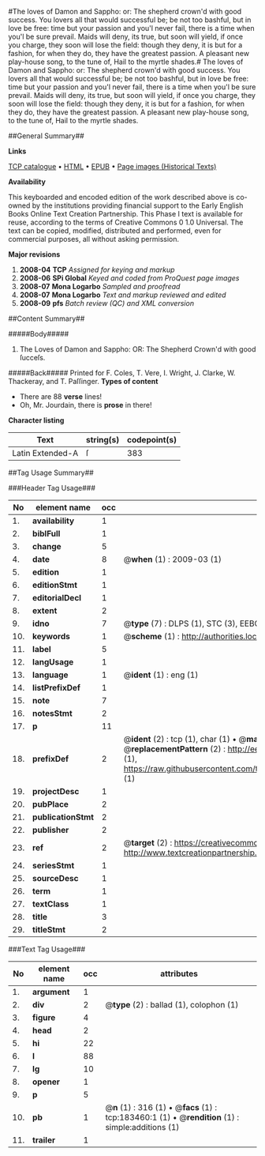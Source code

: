 #The loves of Damon and Sappho: or: The shepherd crown'd with good success. You lovers all that would successful be; be not too bashful, but in love be free: time but your passion and you'l never fail, there is a time when you'l be sure prevail. Maids will deny, its true, but soon will yield, if once you charge, they soon will lose the field: though they deny, it is but for a fashion, for when they do, they have the greatest passion. A pleasant new play-house song, to the tune of, Hail to the myrtle shades.#
The loves of Damon and Sappho: or: The shepherd crown'd with good success. You lovers all that would successful be; be not too bashful, but in love be free: time but your passion and you'l never fail, there is a time when you'l be sure prevail. Maids will deny, its true, but soon will yield, if once you charge, they soon will lose the field: though they deny, it is but for a fashion, for when they do, they have the greatest passion. A pleasant new play-house song, to the tune of, Hail to the myrtle shades.

##General Summary##

**Links**

[TCP catalogue](http://www.ota.ox.ac.uk/tcp/)  • 
[HTML](http://tei.it.ox.ac.uk/tcp/Texts-HTML/free/B04/B04223.html)  • 
[EPUB](http://tei.it.ox.ac.uk/tcp/Texts-EPUB/free/B04/B04223.epub) • 
[Page images (Historical Texts)](https://data.historicaltexts.jisc.ac.uk/view?pubId=eebo-99887210e&pageId=eebo-99887210e-183460-1)

**Availability**

This keyboarded and encoded edition of the
	       work described above is co-owned by the institutions
	       providing financial support to the Early English Books
	       Online Text Creation Partnership. This Phase I text is
	       available for reuse, according to the terms of Creative
	       Commons 0 1.0 Universal. The text can be copied,
	       modified, distributed and performed, even for
	       commercial purposes, all without asking permission.

**Major revisions**

1. __2008-04__ __TCP__ *Assigned for keying and markup*
1. __2008-06__ __SPi Global__ *Keyed and coded from ProQuest page images*
1. __2008-07__ __Mona Logarbo__ *Sampled and proofread*
1. __2008-07__ __Mona Logarbo__ *Text and markup reviewed and edited*
1. __2008-09__ __pfs__ *Batch review (QC) and XML conversion*

##Content Summary##

#####Body#####

1. The Loves of Damon and Sappho: OR: The Shepherd Crown'd with good ſucceſs.

#####Back#####
Printed for F. Coles, T. Vere, I. Wright, J. Clarke, W. Thackeray, and T. Paſſinger.
**Types of content**

  * There are 88 **verse** lines!
  * Oh, Mr. Jourdain, there is **prose** in there!

**Character listing**


|Text|string(s)|codepoint(s)|
|---|---|---|
|Latin Extended-A|ſ|383|

##Tag Usage Summary##

###Header Tag Usage###

|No|element name|occ|attributes|
|---|---|---|---|
|1.|__availability__|1||
|2.|__biblFull__|1||
|3.|__change__|5||
|4.|__date__|8| @__when__ (1) : 2009-03 (1)|
|5.|__edition__|1||
|6.|__editionStmt__|1||
|7.|__editorialDecl__|1||
|8.|__extent__|2||
|9.|__idno__|7| @__type__ (7) : DLPS (1), STC (3), EEBO-CITATION (1), PROQUEST (1), VID (1)|
|10.|__keywords__|1| @__scheme__ (1) : http://authorities.loc.gov/ (1)|
|11.|__label__|5||
|12.|__langUsage__|1||
|13.|__language__|1| @__ident__ (1) : eng (1)|
|14.|__listPrefixDef__|1||
|15.|__note__|7||
|16.|__notesStmt__|2||
|17.|__p__|11||
|18.|__prefixDef__|2| @__ident__ (2) : tcp (1), char (1)  •  @__matchPattern__ (2) : ([0-9\-]+):([0-9IVX]+) (1), (.+) (1)  •  @__replacementPattern__ (2) : http://eebo.chadwyck.com/downloadtiff?vid=$1&page=$2 (1), https://raw.githubusercontent.com/textcreationpartnership/Texts/master/tcpchars.xml#$1 (1)|
|19.|__projectDesc__|1||
|20.|__pubPlace__|2||
|21.|__publicationStmt__|2||
|22.|__publisher__|2||
|23.|__ref__|2| @__target__ (2) : https://creativecommons.org/publicdomain/zero/1.0/ (1), http://www.textcreationpartnership.org/docs/. (1)|
|24.|__seriesStmt__|1||
|25.|__sourceDesc__|1||
|26.|__term__|1||
|27.|__textClass__|1||
|28.|__title__|3||
|29.|__titleStmt__|2||


###Text Tag Usage###

|No|element name|occ|attributes|
|---|---|---|---|
|1.|__argument__|1||
|2.|__div__|2| @__type__ (2) : ballad (1), colophon (1)|
|3.|__figure__|4||
|4.|__head__|2||
|5.|__hi__|22||
|6.|__l__|88||
|7.|__lg__|10||
|8.|__opener__|1||
|9.|__p__|5||
|10.|__pb__|1| @__n__ (1) : 316 (1)  •  @__facs__ (1) : tcp:183460:1 (1)  •  @__rendition__ (1) : simple:additions (1)|
|11.|__trailer__|1||
